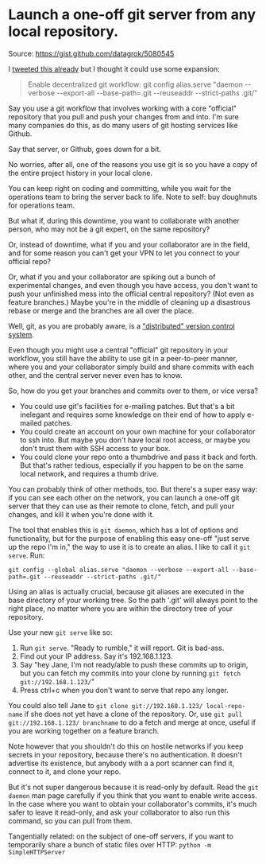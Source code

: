 # Launch a one-off git server from any local repository.
Source: https://gist.github.com/datagrok/5080545

I [tweeted this already][1] but I thought it could use some expansion:

> Enable decentralized git workflow: git config alias.serve "daemon --verbose --export-all --base-path=.git --reuseaddr --strict-paths .git/"

Say you use a git workflow that involves working with a core "official" repository that you pull and push your changes from and into. I'm sure many companies do this, as do many users of git hosting services like Github.

Say that server, or Github, goes down for a bit.

No worries, after all, one of the reasons you use git is so you have a copy of the entire project history in your local clone.

You can keep right on coding and committing, while you wait for the operations team to bring the server back to life. Note to self: buy doughnuts for operations team.

But what if, during this downtime, you want to collaborate with another person, who may not be a git expert, on the same repository?

Or, instead of downtime, what if you and your collaborator are in the field, and for some reason you can't get your VPN to let you connect to your official repo?

Or, what if you and your collaborator are spiking out a bunch of experimental changes, and even though you have access, you don't want to push your unfinished mess into the official central repository? (Not even as feature branches.) Maybe you're in the middle of cleaning up a disastrous rebase or merge and the branches are all over the place.

Well, git, as you are probably aware, is a ["distributed" version control system][2].

Even though you might use a central "official" git repository in your workflow, you still have the ability to use git in a peer-to-peer manner, where you and your collaborator simply build and share commits with each other, and the central server never even has to know.

So, how do you get your branches and commits over to them, or vice versa?

- You could use git's facilities for e-mailing patches. But that's a bit inelegant and requires some knowledge on their end of how to apply e-mailed patches.
- You could create an account on your own machine for your collaborator to ssh into. But maybe you don't have local root access, or maybe you don't trust them with SSH access to your box.
- You could clone your repo onto a thumbdrive and pass it back and forth. But that's rather tedious, especially if you happen to be on the same local network, and requires a thumb drive.

You can probably think of other methods, too. But there's a super easy way: if you can see each other on the network, you can launch a one-off git server that they can use as their remote to clone, fetch, and pull your changes, and kill it when you're done with it.

The tool that enables this is `git daemon`, which has a lot of options and functionality, but for the purpose of enabling this easy one-off "just serve up the repo I'm in," the way to use it is to create an alias. I like to call it `git serve`. Run:

    git config --global alias.serve "daemon --verbose --export-all --base-path=.git --reuseaddr --strict-paths .git/"

Using an alias is actually crucial, because git aliases are executed in the base directory of your working tree. So the path '.git' will always point to the right place, no matter where you are within the directory tree of your repository.

Use your new `git serve` like so:

1. Run `git serve`. "Ready to rumble," it will report. Git is bad-ass.
2. Find out your IP address. Say it's 192.168.1.123.
3. Say "hey Jane, I'm not ready/able to push these commits up to origin, but you can fetch my commits into your clone by running `git fetch git://192.168.1.123/`"
4. Press ctrl+c when you don't want to serve that repo any longer.

You could also tell Jane to `git clone git://192.168.1.123/ local-repo-name` if she does not yet have a clone of the repository. Or, use `git pull git://192.168.1.123/ branchname` to do a fetch and merge at once, useful if you are working together on a feature branch.

Note however that you shouldn't do this on hostile networks if you keep secrets in your repository, because there's no authentication. It doesn't advertise its existence, but anybody with a a port scanner can find it, connect to it, and clone your repo.

But it's not super dangerous because it is read-only by default. Read the `git daemon` man page carefully if you think that you want to enable write access. In the case where you want to obtain your collaborator's commits, it's much safer to leave it read-only, and ask your collaborator to also run this command, so you can pull from them.

Tangentially related: on the subject of one-off servers, if you want to temporarily share a bunch of static files over HTTP: `python -m SimpleHTTPServer`

[1]: https://twitter.com/datagrok/status/307947786853285888
[2]: http://git-scm.com/about/distributed
